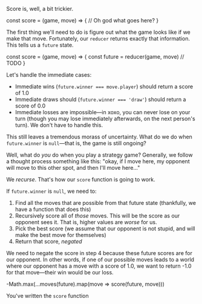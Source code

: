Score is, well, a bit trickier.

<tonic>
const score = (game, move) => {
  // Oh god what goes here?
}
</tonic>

The first thing we'll need to do is figure out what the
game looks like if we make that move. Fortunately, our `reducer`
returns exactly that information. This tells us a `future` state.

<tonic>
const score = (game, move) => {
  const future = reducer(game, move)
  // TODO
}
</tonic>

Let's handle the immediate cases:
  * Immediate wins (`future.winner === move.player`) should return a
    score of 1.0
  * Immediate draws should (`future.winner === 'draw'`) should return 
    a score of 0.0
  * Immediate losses are impossible—in xoxo, you can never lose on
    your turn (though you may lose immediately afterwards, on the next
    person's turn). We don't have to handle this.

This still leaves a tremendous morass of uncertainty. What do we do
when `future.winner` is `null`—that is, the game is still ongoing?

Well, what do *you* do when you play a strategy game? Generally, we follow a thought process something like this: "okay, if I move here, my opponent will move to this other spot, and then I'll move here..."

We *recurse*. That's how our `score` function is going to work.

If `future.winner` is `null`, we need to:
  1. Find all the moves that are possible from that future state
     (thankfully, we have a function that does this)
  2. Recursively score all of *those* moves. This will be the score as our    opponent sees it. That is, higher values are *worse* for us.
  3. Pick the best score (we assume that our opponent is not stupid,
     and will make the best move for themselves)
  4. Return that score, *negated*

We need to negate the score in step 4 because these future scores are for
our opponent. In other words, if one of our possible moves leads to a world
where our opponent has a move with a score of 1.0, we want to return -1.0 for that move—their win would be our loss.

<hint title="Solution: you can do the recursion in one line">
<tonic>
-Math.max(...moves(future).map(move => score(future, move)))
</tonic>
</hint>

<guide>You've written the `score` function</guide>